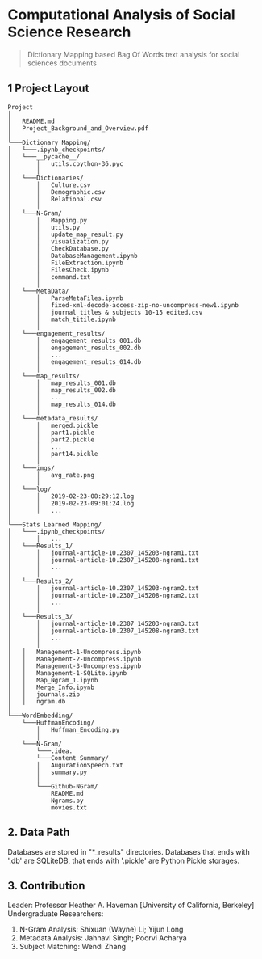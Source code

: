 # Computational Analysis of Social Science Research
> Dictionary Mapping based Bag Of Words text analysis for social sciences documents

## 1 Project Layout
```
Project
│   
│   README.md
│   Project_Background_and_Overview.pdf
│   
└───Dictionary Mapping/
│   └───.ipynb_checkpoints/
│   └───__pycache__/
│       │   utils.cpython-36.pyc
│       │   
│   └───Dictionaries/
│       │   Culture.csv
│       │   Demographic.csv
│       │   Relational.csv
│       │   
│   └───N-Gram/
│       │   Mapping.py
│       │   utils.py
│       │   update_map_result.py
│       │   visualization.py
│       │   CheckDatabase.py
│       │   DatabaseManagement.ipynb
│       │   FileExtraction.ipynb
│       │   FilesCheck.ipynb
│       │   command.txt
│       │   
│   └───MetaData/
│       │   ParseMetaFiles.ipynb
│       │   fixed-xml-decode-access-zip-no-uncompress-new1.ipynb
│       │   journal titles & subjects 10-15 edited.csv
│       │   match_titile.ipynb
│       │   
│   └───engagement_results/
│       │   engagement_results_001.db
│       │   engagement_results_002.db
│       │   ...
│       │   engagement_results_014.db
│       │   
│   └───map_results/
│       │   map_results_001.db
│       │   map_results_002.db
│       │   ...
│       │   map_results_014.db
│       │   
│   └───metadata_results/
│       │   merged.pickle
│       │   part1.pickle
│       │   part2.pickle
│       │   ...
│       │   part14.pickle
│       │   
│   └───imgs/
│       │   avg_rate.png
│       │   
│   └───log/
│       │   2019-02-23-08:29:12.log
│       │   2019-02-23-09:01:24.log
│       │   ...
│   
└───Stats Learned Mapping/
│   └───.ipynb_checkpoints/
│       │   ...
│   └───Results_1/
│       │   journal-article-10.2307_145203-ngram1.txt
│       │   journal-article-10.2307_145208-ngram1.txt
│       │   ...
│       │   
│   └───Results_2/
│       │   journal-article-10.2307_145203-ngram2.txt
│       │   journal-article-10.2307_145208-ngram2.txt
│       │   ...
│       │   
│   └───Results_3/
│       │   journal-article-10.2307_145203-ngram3.txt
│       │   journal-article-10.2307_145208-ngram3.txt
│       │   ...
│       │   
│   │   Management-1-Uncompress.ipynb
│   │   Management-2-Uncompress.ipynb
│   │   Management-3-Uncompress.ipynb
│   │   Management-1-SQLite.ipynb
│   │   Map_Ngram_1.ipynb
│   │   Merge_Info.ipynb
│   │   journals.zip
│   │   ngram.db
│   
└───WordEmbedding/
    └───HuffmanEncoding/
        │   Huffman_Encoding.py
        │   
    └───N-Gram/
        └───.idea.
        └───Content Summary/
        │   AugurationSpeech.txt
        │   summary.py
        │   
        └───Github-NGram/
            README.md
            Ngrams.py
            movies.txt
```

## 2. Data Path
Databases are stored in "*_results" directories. Databases that ends with '.db' are SQLiteDB, that ends with '.pickle' are Python Pickle storages. 

## 3. Contribution
Leader: Professor Heather A. Haveman [University of California, Berkeley]   
Undergraduate Researchers:   
  1. N-Gram Analysis: Shixuan (Wayne) Li; Yijun Long   
  2. Metadata Analysis: Jahnavi Singh; Poorvi Acharya    
  3. Subject Matching: Wendi Zhang   


  


